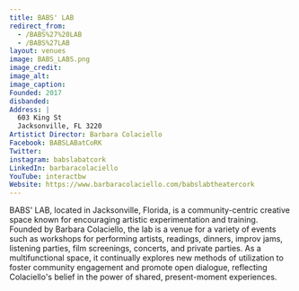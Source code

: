 ```yaml
---
title: BABS' LAB
redirect_from: 
  - /BABS%27%20LAB
  - /BABS%27LAB
layout: venues
image: BABS_LABS.png
image_credit:
image_alt:
image_caption:
Founded: 2017
disbanded:
Address: |
  603 King St
  Jacksonville, FL 3220
Artistict Director: Barbara Colaciello
Facebook: BABSLABatCoRK
Twitter: 
instagram: babslabatcork
LinkedIn: barbaracolaciello
YouTube: interactbw
Website: https://www.barbaracolaciello.com/babslabtheatercork
---
```

BABS' LAB, located in Jacksonville, Florida, is a community-centric creative space known for encouraging artistic experimentation and training. Founded by Barbara Colaciello, the lab is a venue for a variety of events such as workshops for performing artists, readings, dinners, improv jams, listening parties, film screenings, concerts, and private parties. As a multifunctional space, it continually explores new methods of utilization to foster community engagement and promote open dialogue, reflecting Colaciello's belief in the power of shared, present-moment experiences.